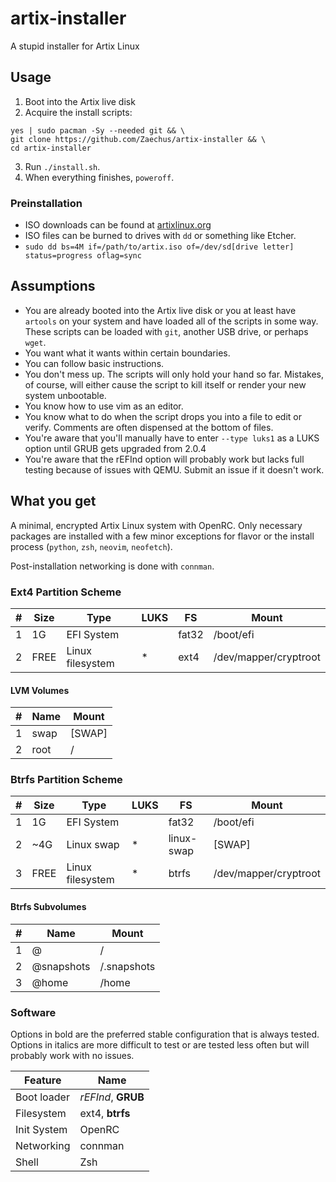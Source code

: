 # artix-installer

A stupid installer for Artix Linux

## Usage

1. Boot into the Artix live disk
2. Acquire the install scripts:
```
yes | sudo pacman -Sy --needed git && \
git clone https://github.com/Zaechus/artix-installer && \
cd artix-installer
```
3. Run `./install.sh`.
4. When everything finishes, `poweroff`.

### Preinstallation

* ISO downloads can be found at [artixlinux.org](https://artixlinux.org)
* ISO files can be burned to drives with `dd` or something like Etcher.
* `sudo dd bs=4M if=/path/to/artix.iso of=/dev/sd[drive letter] status=progress oflag=sync`

## Assumptions

* You are already booted into the Artix live disk or you at least have `artools` on your system and have loaded all of the scripts in some way. These scripts can be loaded with `git`, another USB drive, or perhaps `wget`.
* You want what it wants within certain boundaries.
* You can follow basic instructions.
* You don't mess up. The scripts will only hold your hand so far. Mistakes, of course, will either cause the script to kill itself or render your new system unbootable.
* You know how to use vim as an editor.
* You know what to do when the script drops you into a file to edit or verify. Comments are often dispensed at the bottom of files.
* You're aware that you'll manually have to enter `--type luks1` as a LUKS option until GRUB gets upgraded from 2.0.4
* You're aware that the rEFInd option will probably work but lacks full testing because of issues with QEMU. Submit an issue if it doesn't work.

## What you get

A minimal, encrypted Artix Linux system with OpenRC. Only necessary packages are installed with a few minor exceptions for flavor or the install process (`python`, `zsh`, `neovim`, `neofetch`).

Post-installation networking is done with `connman`.

### Ext4 Partition Scheme
\# | Size | Type | LUKS | FS | Mount
-|-|-|-|-|-
1 | 1G | EFI System |  | fat32 | /boot/efi
2 | FREE | Linux filesystem | * | ext4 | /dev/mapper/cryptroot

#### LVM Volumes
\# | Name | Mount
-|-|-
1 | swap | [SWAP]
2 | root | /

### Btrfs Partition Scheme
\# | Size | Type | LUKS | FS | Mount
-|-|-|-|-|-
1 | 1G | EFI System |  | fat32 | /boot/efi
2 | ~4G | Linux swap | * | linux-swap | [SWAP]
3 | FREE | Linux filesystem | * | btrfs | /dev/mapper/cryptroot

#### Btrfs Subvolumes
\# | Name | Mount
-|-|-
1 | @ | /
2 | @snapshots | /.snapshots
3 | @home | /home

### Software

Options in bold are the preferred stable configuration that is always tested. Options in italics are more difficult to test or are tested less often but will probably work with no issues.

Feature | Name
-|-
Boot loader | _rEFInd_, **GRUB**
Filesystem | ext4, **btrfs**
Init System | OpenRC
Networking | connman
Shell | Zsh
